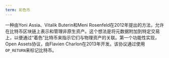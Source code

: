 ```yaml
---
term: 彩色币
---
```


一种由Yoni Assia、Vitalik Buterin和Meni Rosenfeld在2012年提出的方法，允许在比特币区块链上表示和管理非原生资产。这个想法是将元数据附加到特定交易上，以便通过“着色”比特币来指示它们与物理资产的关联。第一个功能性实现，Open Assets协议，由Flavien Charlon在2013年开发。该协议通过使用`OP_RETURN`来标记比特币。